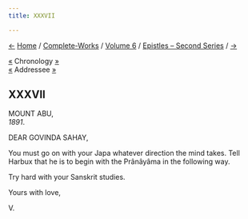 ```yaml
---
title: XXXVII

---
```

<div>

[←](036_govinda_sahay.htm) [Home](../../../index.htm) /
[Complete-Works](../../complete_works.htm) / [Volume
6](../volume_6_contents.htm) / [Epistles – Second
Series](epistles_second_series_contents.htm) / [→](038_doctor.htm)

  

[«](036_govinda_sahay.htm) Chronology
[»](../../volume_8/epistles_fourth_series/006_diwanji_saheb.htm)  
[«](036_govinda_sahay.htm) Addressee [»](052_govinda_sahay.htm)

## XXXVII

MOUNT ABU,  
*1891*.

DEAR GOVINDA SAHAY,

You must go on with your Japa whatever direction the mind takes. Tell
Harbux that he is to begin with the Prânâyâma in the following way.

Try hard with your Sanskrit studies. 

Yours with love,

V.

</div>
